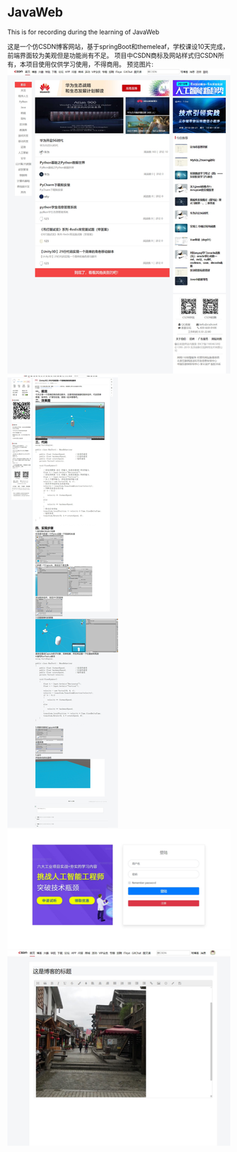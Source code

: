 # JavaWeb
This is for recording during the learning of JavaWeb

这是一个仿CSDN博客网站，基于springBoot和themeleaf，学校课设10天完成，前端界面较为美观但是功能尚有不足。
项目中CSDN商标及网站样式归CSDN所有，本项目使用仅供学习使用，不得商用。
预览图片:
![图片1](https://github.com/SWEENEYHE/Imitate-CSDN/blob/master/preview-img/1.jpg)
![图片2](https://github.com/SWEENEYHE/Imitate-CSDN/blob/master/preview-img/2.jpg)
![图片3](https://github.com/SWEENEYHE/Imitate-CSDN/blob/master/preview-img/3.jpg)
![图片4](https://github.com/SWEENEYHE/Imitate-CSDN/blob/master/preview-img/4.jpg)
